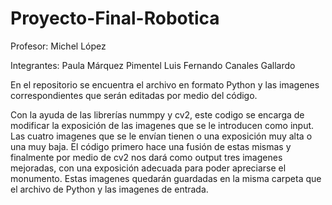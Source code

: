 # Proyecto-Final-Robotica
Profesor: Michel López

Integrantes:
Paula Márquez Pimentel
Luis Fernando Canales Gallardo

En el repositorio se encuentra el archivo en formato Python y las imagenes correspondientes que serán editadas por medio del código.

Con la ayuda de las librerías nummpy y cv2, este codigo se encarga de modificar la exposición de las imagenes que se le introducen como input. Las cuatro imagenes que se le envían tienen o una exposición muy alta o una muy baja. El código primero hace una fusión de estas mismas y finalmente por medio de cv2 nos dará como output tres imagenes mejoradas, con una exposición adecuada para poder apreciarse el monumento.
Estas imagenes quedarán guardadas en la misma carpeta que el archivo de Python y las imagenes de entrada.
